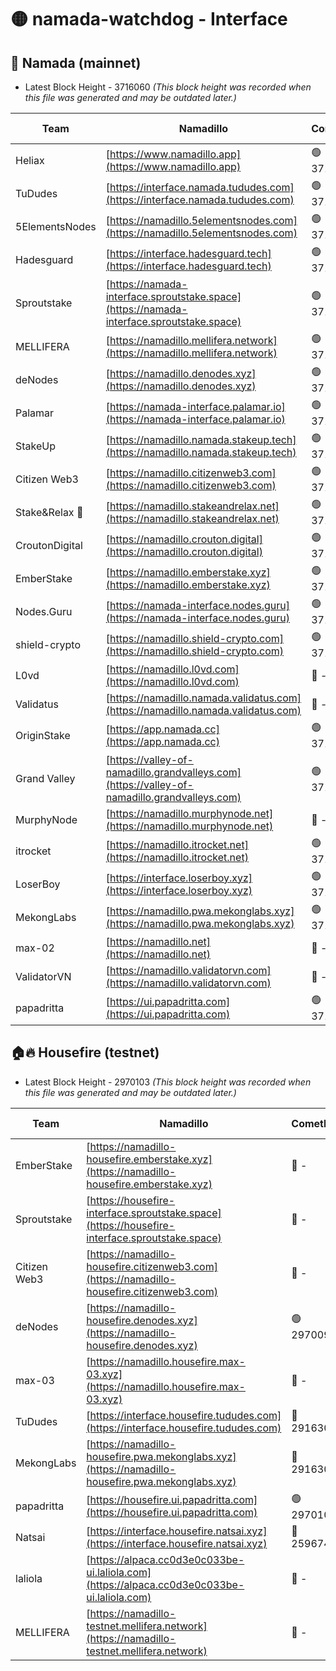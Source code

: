 # 🟡 namada-watchdog - Interface

## 🚀 Namada (mainnet)
- Latest Block Height - 3716060 *(This block height was recorded when this file was generated and may be outdated later.)*

| Team | Namadillo | CometBFT | Indexer | MASP Indexer |
|-|-|-|-|-|
| Heliax | [https://www.namadillo.app](https://www.namadillo.app) | 🟢 3716041 | 🟢 3716041 | 🟢 3716041 |
| TuDudes | [https://interface.namada.tududes.com](https://interface.namada.tududes.com) | 🟢 3716042 | 🟢 3716041 | 🟢 3716041 |
| 5ElementsNodes | [https://namadillo.5elementsnodes.com](https://namadillo.5elementsnodes.com) | 🟢 3716042 | 🟢 3716042 | 🟢 3716042 |
| Hadesguard | [https://interface.hadesguard.tech](https://interface.hadesguard.tech) | 🟢 3716042 | 🟢 3716042 | 🟢 3716042 |
| Sproutstake | [https://namada-interface.sproutstake.space](https://namada-interface.sproutstake.space) | 🟢 3716043 | 🟢 3716043 | 🟢 3716042 |
| MELLIFERA | [https://namadillo.mellifera.network](https://namadillo.mellifera.network) | 🟢 3716044 | 🟢 3716044 | 🟢 3716043 |
| deNodes | [https://namadillo.denodes.xyz](https://namadillo.denodes.xyz) | 🟢 3716044 | 🟢 3716044 | 🟢 3716044 |
| Palamar | [https://namada-interface.palamar.io](https://namada-interface.palamar.io) | 🟢 3716045 | 🟢 3716045 | 🟢 3716044 |
| StakeUp | [https://namadillo.namada.stakeup.tech](https://namadillo.namada.stakeup.tech) | 🟢 3716045 | 🟢 3716045 | 🟢 3716045 |
| Citizen Web3 | [https://namadillo.citizenweb3.com](https://namadillo.citizenweb3.com) | 🟢 3716046 | 🟢 3716045 | 🟢 3716046 |
| Stake&Relax 🦥 | [https://namadillo.stakeandrelax.net](https://namadillo.stakeandrelax.net) | 🟢 3716046 | 🟢 3716046 | 🟢 3716046 |
| CroutonDigital | [https://namadillo.crouton.digital](https://namadillo.crouton.digital) | 🟢 3716047 | 🟢 3716047 | 🟢 3716046 |
| EmberStake | [https://namadillo.emberstake.xyz](https://namadillo.emberstake.xyz) | 🟢 3716047 | 🟢 3716047 | 🟢 3716047 |
| Nodes.Guru | [https://namada-interface.nodes.guru](https://namada-interface.nodes.guru) | 🟢 3716048 | 🟢 3716048 | 🟢 3716048 |
| shield-crypto | [https://namadillo.shield-crypto.com](https://namadillo.shield-crypto.com) | 🟢 3716048 | 🟢 3716048 | 🟢 3716048 |
| L0vd | [https://namadillo.l0vd.com](https://namadillo.l0vd.com) | 🔴 - | 🔴 - | 🔴 - |
| Validatus | [https://namadillo.namada.validatus.com](https://namadillo.namada.validatus.com) | 🔴 - | 🔴 - | 🔴 - |
| OriginStake | [https://app.namada.cc](https://app.namada.cc) | 🟢 3716053 | 🟢 3716052 | 🟢 3716052 |
| Grand Valley | [https://valley-of-namadillo.grandvalleys.com](https://valley-of-namadillo.grandvalleys.com) | 🟢 3716053 | 🟢 3716052 | 🟢 3716053 |
| MurphyNode | [https://namadillo.murphynode.net](https://namadillo.murphynode.net) | 🔴 - | 🔴 - | 🔴 - |
| itrocket | [https://namadillo.itrocket.net](https://namadillo.itrocket.net) | 🟢 3716055 | 🟢 3716055 | 🟢 3716055 |
| LoserBoy | [https://interface.loserboy.xyz](https://interface.loserboy.xyz) | 🟢 3716056 | 🟢 3716055 | 🟢 3716055 |
| MekongLabs | [https://namadillo.pwa.mekonglabs.xyz](https://namadillo.pwa.mekonglabs.xyz) | 🟢 3716056 | 🟢 3716056 | 🟢 3716056 |
| max-02 | [https://namadillo.net](https://namadillo.net) | 🔴 - | 🔴 - | 🔴 - |
| ValidatorVN | [https://namadillo.validatorvn.com](https://namadillo.validatorvn.com) | 🔴 - | 🔴 - | 🔴 - |
| papadritta | [https://ui.papadritta.com](https://ui.papadritta.com) | 🟢 3716060 | 🟢 3716060 | 🟢 3716060 |

## 🏠🔥 Housefire (testnet)
- Latest Block Height - 2970103 *(This block height was recorded when this file was generated and may be outdated later.)*

| Team | Namadillo | CometBFT | Indexer | MASP Indexer |
|-|-|-|-|-|
| EmberStake | [https://namadillo-housefire.emberstake.xyz](https://namadillo-housefire.emberstake.xyz) | 🔴 - | 🔴 - | 🔴 - |
| Sproutstake | [https://housefire-interface.sproutstake.space](https://housefire-interface.sproutstake.space) | 🔴 - | 🔴 - | 🔴 - |
| Citizen Web3 | [https://namadillo-housefire.citizenweb3.com](https://namadillo-housefire.citizenweb3.com) | 🔴 - | 🔴 - | 🔴 - |
| deNodes | [https://namadillo-housefire.denodes.xyz](https://namadillo-housefire.denodes.xyz) | 🟢 2970094 | 🟢 2970092 | 🟢 2970094 |
| max-03 | [https://namadillo.housefire.max-03.xyz](https://namadillo.housefire.max-03.xyz) | 🔴 - | 🔴 - | 🔴 - |
| TuDudes | [https://interface.housefire.tududes.com](https://interface.housefire.tududes.com) | 🔴 2916306 | 🔴 2916306 | 🔴 2916306 |
| MekongLabs | [https://namadillo-housefire.pwa.mekonglabs.xyz](https://namadillo-housefire.pwa.mekonglabs.xyz) | 🔴 2916306 | 🔴 2916306 | 🔴 2916306 |
| papadritta | [https://housefire.ui.papadritta.com](https://housefire.ui.papadritta.com) | 🟢 2970103 | 🟢 2970103 | 🔴 - |
| Natsai | [https://interface.housefire.natsai.xyz](https://interface.housefire.natsai.xyz) | 🔴 2596741 | 🔴 2596741 | 🔴 2596741 |
| laliola | [https://alpaca.cc0d3e0c033be-ui.laliola.com](https://alpaca.cc0d3e0c033be-ui.laliola.com) | 🔴 - | 🔴 - | 🔴 - |
| MELLIFERA | [https://namadillo-testnet.mellifera.network](https://namadillo-testnet.mellifera.network) | 🔴 - | 🔴 2778001 | 🔴 2607259 |

